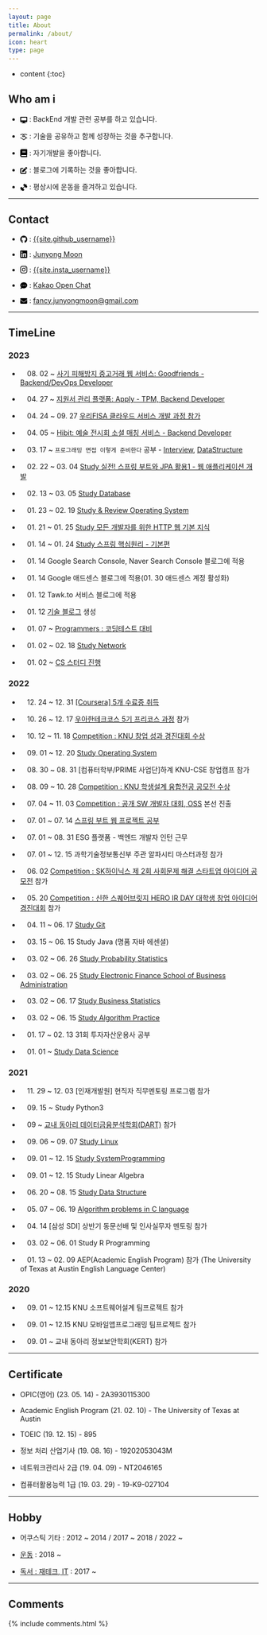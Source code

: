 ```yaml
---
layout: page
title: About
permalink: /about/
icon: heart
type: page
---
```


* content
{:toc}

## Who am i

* <img src="/assets/img/logo/desktop.png" style="max-width: 3%; vertical-align: text-bottom;"> : BackEnd 개발 관련 공부를 하고 있습니다.

* <img src="/assets/img/logo/handshake.png" style="max-width: 3%; vertical-align: text-bottom;"> : 기술을 공유하고 함께 성장하는 것을 추구합니다.

* <img src="/assets/img/logo/book.png" style="max-width: 3%; vertical-align: text-bottom;"> : 자기개발을 좋아합니다.

* <img src="/assets/img/logo/edit.png" style="max-width: 3%; vertical-align: text-bottom;"> : 블로그에 기록하는 것을 좋아합니다.

* <img src="/assets/img/logo/gym.png" style="max-width: 3%; vertical-align: text-bottom;"> : 평상시에 운동을 즐겨하고 있습니다.

---

## Contact

* <img src="/assets/img/logo/github.png" style="max-width: 3%; vertical-align: text-bottom;"> :  [{{site.github_username}}](https://github.com/{{site.github_username}})

* <img src="/assets/img/logo/linkedin.png" style="max-width: 3%; vertical-align: text-bottom;"> : [Junyong Moon](https://www.linkedin.com/in/{{site.linkedIn_username}})

* <img src="/assets/img/logo/instagram.png" style="max-width: 3%; vertical-align: text-bottom;"> : [{{site.insta_username}}](https://www.instagram.com/{{site.insta_username}})

* <img src="/assets/img/logo/kakaotalk.png" style="max-width: 3%; vertical-align: text-bottom;"> : [Kakao Open Chat](https://open.kakao.com/o/swXZ9B2e)

* <img src="/assets/img/logo/email.png" style="max-width: 3%; vertical-align: text-bottom;"> : fancy.junyongmoon@gmail.com


---

## TimeLine

### 2023

* 　08. 02 ~ [사기 피해방지 중고거래 웹 서비스: Goodfriends - Backend/DevOps Developer](https://github.com/woorifisa-projects/GoodFriends)

* 　04. 27 ~ [지원서 관리 플랫폼: Apply - TPM, Backend Developer](https://github.com/woorifisa/apply)

* 　04. 24 ~ 09. 27  [우리FISA 클라우드 서비스 개발 과정 참가](https://github.com/devFancy/devfancy-woorifisa)

* 　04. 05 ~ [Hibit: 예술 전시회 소셜 매칭 서비스 - Backend Developer](https://github.com/hibit-team/hibit-backend)

* 　03. 17 ~ `프로그래밍 면접 이렇게 준비한다` 공부 - [Interview](https://devfancy.github.io/category/#Interview), [DataStructure](https://devfancy.github.io/category/#DataStructure)

[//]: # (* 　03. 05 ~ Study 자바 ORM 표준 JPA 프로그래밍 - 기본편)

* 　02. 22 ~ 03. 04 [Study 실전! 스프링 부트와 JPA 활용1 - 웹 애플리케이션 개발](https://github.com/devfancy/jpashop/)

* 　02. 13 ~ 03. 05 [Study Database](https://devfancy.github.io/category/#Database)

* 　01. 23 ~ 02. 19 [Study & Review Operating System](https://devfancy.github.io/category/#OS)

* 　01. 21 ~ 01. 25 [Study 모든 개발자를 위한 HTTP 웹 기본 지식](https://devfancy.github.io/category/#HTTP)

* 　01. 14 ~ 01. 24 [Study 스프링 핵심원리 - 기본편](https://devfancy.github.io/category/#Spring)

* 　01. 14  Google Search Console, Naver Search Console 블로그에 적용

* 　01. 14  Google 애드센스 블로그에 적용(01. 30 애드센스 계정 활성화)

* 　01. 12  Tawk.to 서비스 블로그에 적용

* 　01. 12 [기술 블로그](https://github.com/devfancy/devfancy.github.io) 생성

* 　01. 07 ~ [Programmers : 코딩테스트 대비](https://devfancy.github.io/category/#Algorithm)

* 　01. 02 ~ 02. 18 [Study Network](https://devfancy.github.io/category/#Network)

* 　01. 02 ~ [CS 스터디 진행](https://github.com/devSquad-study/2023-CS-Study)

### 2022

* 　12. 24 ~ 12. 31 [[Coursera] 5개 수료증 취득](https://devfancy.github.io/Coursera-Certificates/)

* 　10. 26 ~ 12. 17 [우아한테크코스 5기 프리코스 과정](https://github.com/devfancy/devfancy-woowacourse) 참가

* 　10. 12 ~ 11. 18 [Competition : KNU 창업 성과 경진대회 수상](https://computer.knu.ac.kr/bbs/board.php?bo_table=sub5_1&wr_id=26769)

* 　09. 01 ~ 12. 20 [Study Operating System](https://devfancy.github.io/category/#OS)

* 　08. 30 ~ 08. 31 [컴퓨터학부/PRIME 사업단]하계 KNU-CSE 창업캠프 참가

* 　08. 09 ~ 10. 28 [Competition : KNU 학생설계 융합전공 공모전 수상](https://knu.ac.kr/wbbs/wbbs/bbs/btin/viewBtin.action?bbs_cde=11&btin.bbs_cde=11&btin.doc_no=1326876&btin.appl_no=000000&btin.page=1&btin.search_type=&btin.search_text=&popupDeco=false&btin.note_div=row&menu_idx=73)

* 　07. 04 ~ 11. 03 [Competition : 공개 SW 개발자 대회, OSS](https://www.oss.kr/dev_competition) 본선 진출

* 　07. 01 ~ 07. 14 [스프링 부트 웹 프로젝트 공부](https://github.com/devfancy/Spring-Boot-Web-Project)

* 　07. 01 ~ 08. 31 ESG 플랫폼 - 백엔드 개발자 인턴 근무

* 　07. 01 ~ 12. 15 과학기술정보통신부 주관 알파시티 마스터과정 참가

* 　06. 02 [Competition : SK하이닉스 제 2회 사회문제 해결 스타트업 아이디어 공모전](https://news.skhynix.co.kr/post/2nd-solving-social-problems-exhibition-contest) 참가

* 　05. 20 [Competition : 신한 스퀘어브릿지 HERO IR DAY 대학생 창업 아이디어 경진대회](https://sehub.net/archives/2076603) 참가

* 　04. 11 ~ 06. 17 [Study Git](https://devfancy.github.io/category/#Git)

* 　03. 15 ~ 06. 15 Study Java (명품 자바 에센셜)

* 　03. 02 ~ 06. 26 [Study Probability Statistics](https://devfancy.github.io/PS-Introduction/)

* 　03. 02 ~ 06. 25 [Study Electronic Finance School of Business Administration](https://devfancy.github.io/EF-Introduction/)

* 　03. 02 ~ 06. 17 [Study Business Statistics](https://devfancy.github.io/BS-Introduction/)

* 　03. 02 ~ 06. 15 [Study Algorithm Practice](https://github.com/devfancy/KNU/tree/main/algorithm)

* 　01. 17 ~ 02. 13 31회 투자자산운용사 공부

* 　01. 01 ~ [Study Data Science](https://datascienceschool.net/intro.html)


### 2021

* 　11. 29 ~ 12. 03 [인재개발원] 현직자 직무멘토링 프로그램 참가

* 　09. 15 ~ Study Python3 

* 　09 ~ [교내 동아리 데이터금융분석학회(DART)](https://www.knudart.com/) 참가

* 　09. 06 ~ 09. 07 [Study Linux](https://devfancy.github.io/SP-Linux/)

* 　09. 01 ~ 12. 15 [Study SystemProgramming](https://github.com/devfancy/KNU/tree/main/systemProgramming)

* 　09. 01 ~ 12. 15 Study Linear Algebra

* 　06. 20 ~ 08. 15 [Study Data Structure](https://github.com/devfancy/KNU/tree/main/dataStructure)

* 　05. 07 ~ 06. 19 [Algorithm problems in C language](https://github.com/devfancy/KNU/tree/main/c)

* 　04. 14 [삼성 SDI] 상반기 동문선배 및 인사실무자 멘토링 참가

* 　03. 02 ~ 06. 01 Study R Programming

* 　01. 13 ~ 02. 09 AEP(Academic English Program) 참가 (The University of Texas at Austin English Language Center)

### 2020

* 　09. 01 ~ 12.15 KNU 소프트웨어설계 팀프로젝트 참가

* 　09. 01 ~ 12.15 KNU 모바일앱프로그래밍 팀프로젝트 참가 

* 　09. 01 ~ 교내 동아리 정보보안학회(KERT) 참가

---

## Certificate

*   OPIC(영어) (23. 05. 14) - 2A3930115300

*   Academic English Program (21. 02. 10) - The University of Texas at Austin

*   TOEIC (19. 12. 15) - 895

*   정보 처리 산업기사 (19. 08. 16) - 19202053043M

*   네트워크관리사 2급 (19. 04. 09) - NT2046165

*   컴퓨터활용능력 1급 (19. 03. 29) - 19-K9-027104

---

## Hobby

*   어쿠스틱 기타 : 2012 ~ 2014 / 2017 ~ 2018 / 2022 ~

*   [운동](https://devfancy.github.io/category/#Workout) : 2018 ~

*   [독서 : 재테크, IT](https://devfancy.github.io/category/#Book) : 2017 ~

---

## Comments

{% include comments.html %}
